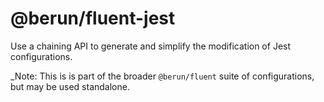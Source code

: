 # @berun/fluent-jest

Use a chaining API to generate and simplify the modification of
Jest configurations.

\_Note: This is is part of the broader `@berun/fluent` suite of configurations,
but may be used standalone.
